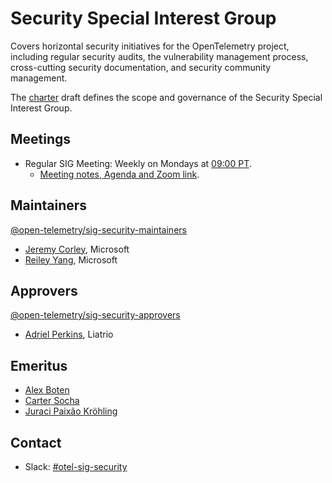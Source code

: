 # Security Special Interest Group

Covers horizontal security initiatives for the OpenTelemetry project, including
regular security audits, the vulnerability management process, cross-cutting
security documentation, and security community management.

The [charter](./sig-security-charter.md) draft defines the scope and governance
of the Security Special Interest Group.

## Meetings

* Regular SIG Meeting: Weekly on Mondays at [09:00
PT](https://dateful.com/convert/pst-pdt-pacific-time?t=0900).
  * [Meeting notes, Agenda and Zoom
  link](https://docs.google.com/document/d/1P2xejC7lEkOV_Z-8E0oZPXLK5HOnUPNuRqKP0ZQ5fpg).

## Maintainers

[@open-telemetry/sig-security-maintainers](
  https://github.com/orgs/open-telemetry/teams/sig-security-maintainers)

* [Jeremy Corley](https://github.com/ms-jcorley), Microsoft
* [Reiley Yang](https://github.com/reyang), Microsoft

## Approvers

[@open-telemetry/sig-security-approvers](
  https://github.com/orgs/open-telemetry/teams/sig-security-approvers)

* [Adriel Perkins](https://github.com/adrielp), Liatrio

## Emeritus

* [Alex Boten](https://github.com/codeboten)
* [Carter Socha](https://github.com/cartersocha)
* [Juraci Paix&#xE3;o Kr&#xF6;hling](https://github.com/jpkrohling)

## Contact

* Slack:
  [#otel-sig-security](https://cloud-native.slack.com/archives/C05A85QC281)
